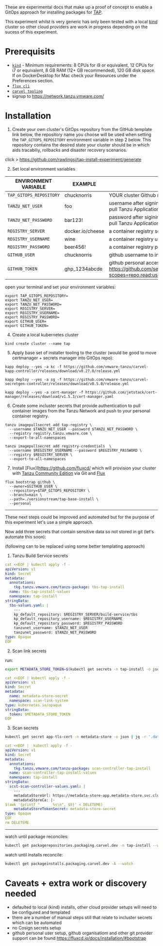 These are experimental docs that make up a proof of concept to enable a GitOps approach for installing packages for [TAP](https://docs.vmware.com/en/VMware-Tanzu-Application-Platform/0.2/tap-0-2/GUID-overview.html).

This experiment whilst is very generic has only been tested with a local [kind](https://kind.sigs.k8s.io/) cluster so other cloud providers are work in progress depending on the sucess of this experiment.

# Prerequisits

- [`kind`](https://kind.sigs.k8s.io/docs/user/quick-start/#installation) - Minimum requirements: 8 CPUs for i9 or equivalent, 12 CPUs for i7 or equivalent, 8 GB RAM (12+ GB recommended), 120 GB disk space. If on DockerDesktop for Mac check your Resources under the Preferences section.
- [`flux cli`](https://fluxcd.io/docs/installation/#install-the-flux-cli)
- [`carvel tooling`](https://github.com/vmware-tanzu/carvel-kapp/releases/latest)
- signup to https://network.tanzu.vmware.com/

# Installation

1. Create your own cluster's GitOps repository from the GitHub template link below, the repository name you choose will be used when setting the `TAP_GITOPS_REPOSITORY` environment variable in step 2 below.  This repository contains the desired state your cluster should be in which aids tracabiliy, rollbacks and disaster recovery scenarios.

click > https://github.com/rawlingsj/tap-install-experiment/generate

2. Set local environment variables

| ENVIRONMENT VARIABLE | EXAMPLE | DESCRIPTION |
| -------------------- | ------- | ----------- |
|`TAP_GITOPS_REPOSITORY` | chucknorris | YOUR cluster Github repository name that you chose during step 1 above |
|`TANZU_NET_USER` | foo | username after signing up to https://network.tanzu.vmware.com/ in step 1 to pull Tanzu Application platform images |
|`TANZU_NET_PASSWORD` | bar123! | password after sigining up to https://network.tanzu.vmware.com/ in step 1 to pull Tanzu Application platform images
|`REGISTRY_SERVER` | docker.io/cheese | a container registry server and user / organisation to push images to
|`REGISTRY_USERNAME` | wine | a container registry username authenticatiom to push images to
|`REGISTRY_PASSWORD` | beer456! | a container registry password or token authenticatiom to push images to
|`GITHUB_USER` | chucknorris | github username to interact with github
|`GITHUB_TOKEN` | ghp_1234abcde | github personal access token used to interact with github see https://github.com/settings/tokens/new?scopes=repo,read:user,read:org,user:email,write:repo_hook,admin:repo_hook

open your terminal and set your environment variables:

```
export TAP_GITOPS_REPOSITORY=
export TANZU_NET_USER=
export TANZU_NET_PASSWORD=
export REGISTRY_SERVER=
export REGISTRY_USERNAME=
export REGISTRY_PASSWORD=
export GITHUB_USER=
export GITHUB_TOKEN=
```

4. Create a local kubernetes cluster
```
kind create cluster --name tap
```

5. Apply base set of installer tooling to the cluster (would be good to move certmanager + secrets manager into GitOps repo):
```
kapp deploy --yes -a kc -f https://github.com/vmware-tanzu/carvel-kapp-controller/releases/download/v0.27.0/release.yml

kapp deploy --yes -a sg -f https://github.com/vmware-tanzu/carvel-secretgen-controller/releases/download/v0.5.0/release.yml

kapp deploy --yes -a cert-manager -f https://github.com/jetstack/cert-manager/releases/download/v1.5.3/cert-manager.yaml
```

6. Create some incluster secrets that provide authentication to pull container images from the Tanzu Network and push to your personal container registry.

```
tanzu imagepullsecret add tap-registry \
  --username $TANZU_NET_USER --password $TANZU_NET_PASSWORD \
  --registry registry.tanzu.vmware.com \
  --export-to-all-namespaces

tanzu imagepullsecret add registry-credentials  \
  --username $REGISTRY_USERNAME --password $REGISTRY_PASSWORD \
  --registry $REGISTRY_SERVER \
  --export-to-all-namespaces
```

7. Install [Flux](https://github.com/fluxcd/ which will provision your cluster with [Tanzu Community Edition](https://tanzucommunityedition.io/) via Git and [Flux](https://github.com/fluxcd/)

```
flux bootstrap github \
  --owner=$GITHUB_USER \
  --repository=$TAP_GITOPS_REPOSITORY \
  --branch=main \
  --path=./versionstream/tap-base-install \
  --personal
```

---

These next steps could be improved and automated but for the purpose of this experiment let's use a simple approach.

Now add three secrets that contain sensitive data so not stored in git (let's automate this soon):

(following can to be replaced using some better templating approach)

1. Tanzu Build Service secrets

```yaml
cat <<EOF | kubectl apply -f -
apiVersion: v1
kind: Secret
metadata:
  annotations:
    tkg.tanzu.vmware.com/tanzu-package: tbs-tap-install
  name: tbs-tap-install-values
  namespace: tap-install
stringData:
  tbs-values.yaml: |
    ---
    kp_default_repository: $REGISTRY_SERVER/build-service/tbs
    kp_default_repository_username: $REGISTRY_USERNAME
    kp_default_repository_password: $REGISTRY_PASSWORD
    tanzunet_username: $TANZU_NET_USER
    tanzunet_password: $TANZU_NET_PASSWORD
type: Opaque
EOF
```

2. Scan link secrets

run:
```bash
export METADATA_STORE_TOKEN=$(kubectl get secrets -n tap-install -o jsonpath="{.items[?(@.metadata.annotations['kubernetes\.io/service-account\.name']=='metadata-store-tap-install-sa')].data.token}" | base64 -d)
```
```yaml
cat <<EOF | kubectl apply -f -
apiVersion: v1
kind: Secret
metadata:
  name: metadata-store-secret
  namespace: scan-link-system
type: kubernetes.io/opaque
stringData:
  token: $METADATA_STORE_TOKEN
EOF
```

3. Scan secrets

```bash
kubectl get secret app-tls-cert -n metadata-store -o json | jq -r '.data."ca.crt"' | base64 -d > DELETEME
```
```yaml
cat <<EOF |  kubectl apply -f -
apiVersion: v1
kind: Secret
metadata:
  annotations:
    tkg.tanzu.vmware.com/tanzu-package: scan-controller-tap-install
  name: scan-controller-tap-install-values
  namespace: tap-install
stringData:
  scst-scan-controller-values.yaml: |
    ---
    metadataStoreUrl: https://metadata-store-app.metadata-store.svc.cluster.local:8443
    metadataStoreCa: |-
$(awk '{printf "      %s\n", $0}' < DELETEME)
    metadataStoreTokenSecret: metadata-store-secret
type: Opaque
EOF
rm DELETEME
```

---

watch until package reconciles:
```bash
kubectl get packagerepositories.packaging.carvel.dev -n tap-install --watch
```
watch until installs reconcile:
```bash
kubectl get packageinstalls.packaging.carvel.dev -A --watch
```
# Caveats + extra work or discovery needed

- defaulted to local (kind) installs, other cloud provider setups will need to be configured and templated
- there are a number of manual steps still that relate to incluster secrets which can be automated
- no Cosign secrets setup
- github personal user setup, github organisatiom and other git provider support can be found https://fluxcd.io/docs/installation/#bootstrap
